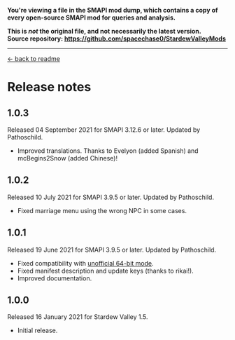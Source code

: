 **You're viewing a file in the SMAPI mod dump, which contains a copy of every open-source SMAPI mod
for queries and analysis.**

**This is _not_ the original file, and not necessarily the latest version.**  
**Source repository: https://github.com/spacechase0/StardewValleyMods**

----

﻿[← back to readme](README.md)

# Release notes
## 1.0.3
Released 04 September 2021 for SMAPI 3.12.6 or later. Updated by Pathoschild.

* Improved translations. Thanks to Evelyon (added Spanish) and mcBegins2Snow (added Chinese)!

## 1.0.2
Released 10 July 2021 for SMAPI 3.9.5 or later. Updated by Pathoschild.

* Fixed marriage menu using the wrong NPC in some cases.

## 1.0.1
Released 19 June 2021 for SMAPI 3.9.5 or later. Updated by Pathoschild.

* Fixed compatibility with [unofficial 64-bit mode](https://stardewvalleywiki.com/Modding:Migrate_to_64-bit_on_Windows).
* Fixed manifest description and update keys (thanks to rikai!).
* Improved documentation.

## 1.0.0
Released 16 January 2021 for Stardew Valley 1.5.

* Initial release.

